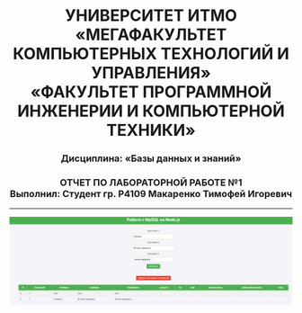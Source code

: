 <h1 style="text-align: center;">
  УНИВЕРСИТЕТ ИТМО <br>
  «МЕГАФАКУЛЬТЕТ КОМПЬЮТЕРНЫХ ТЕХНОЛОГИЙ И УПРАВЛЕНИЯ» <br>
  «ФАКУЛЬТЕТ ПРОГРАММНОЙ ИНЖЕНЕРИИ И КОМПЬЮТЕРНОЙ ТЕХНИКИ»
</h1>

<h3 style="text-align: center;">Дисциплина: «Базы данных и знаний»</h3>

<h3 style="text-align: center;">
ОТЧЕТ ПО ЛАБОРАТОРНОЙ РАБОТЕ №1 <br>
Выполнил: Студент гр. P4109 Макаренко Тимофей Игоревич

</h3>

<hr>

![alt text](image.png)